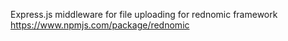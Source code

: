 Express.js middleware for file uploading for rednomic framework
https://www.npmjs.com/package/rednomic
